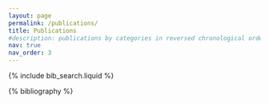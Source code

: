 ```yaml
---
layout: page
permalink: /publications/
title: Publications
#description: publications by categories in reversed chronological order. generated by jekyll-scholar.
nav: true
nav_order: 3
---
```


<!-- _pages/publications.md -->

<!-- Bibsearch Feature -->

{% include bib_search.liquid %}

<div class="publications">

{% bibliography %}

</div>
